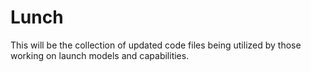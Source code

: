 # Lunch
This will be the collection of updated code files being utilized by those working on launch models and capabilities.
